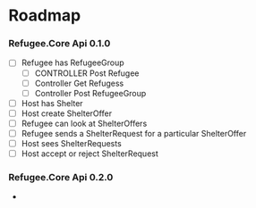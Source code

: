 # Roadmap

### Refugee.Core Api 0.1.0

* [ ] Refugee has RefugeeGroup
  * [ ] CONTROLLER Post Refugee
  * [ ] Controller Get Refugess
  * [ ] Controller Post RefugeeGroup
* [ ] Host has Shelter
* [ ] Host create ShelterOffer
* [ ] Refugee can look at ShelterOffers
* [ ] Refugee sends a ShelterRequest for a particular ShelterOffer
* [ ] Host sees ShelterRequests
* [ ] Host accept or reject ShelterRequest

### Refugee.Core Api 0.2.0

*
